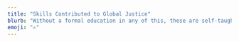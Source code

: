 ```yaml
---
title: "Skills Contributed to Global Justice"
blurb: "Without a formal education in any of this, these are self-taught skills that were necessary to create each project, contributed to global justice."
emoji: "✍️"
---
```

